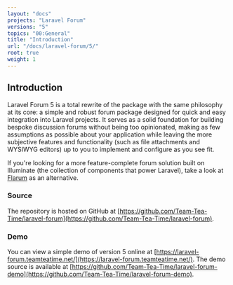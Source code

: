 ```yaml
---
layout: "docs"
projects: "Laravel Forum"
versions: "5"
topics: "00:General"
title: "Introduction"
url: "/docs/laravel-forum/5/"
root: true
weight: 1
---
```


## Introduction

Laravel Forum 5 is a total rewrite of the package with the same philosophy at its core: a simple and robust forum package designed for quick and easy integration into Laravel projects. It serves as a solid foundation for building bespoke discussion forums without being too opinionated, making as few assumptions as possible about your application while leaving the more subjective features and functionality (such as file attachments and WYSIWYG editors) up to you to implement and configure as you see fit.

If you're looking for a more feature-complete forum solution built on Illuminate (the collection of components that power Laravel), take a look at [Flarum](http://flarum.org/) as an alternative.

### Source

The repository is hosted on GitHub at [https://github.com/Team-Tea-Time/laravel-forum](https://github.com/Team-Tea-Time/laravel-forum).

### Demo

You can view a simple demo of version 5 online at [https://laravel-forum.teamteatime.net/](https://laravel-forum.teamteatime.net/). The demo source is available at [https://github.com/Team-Tea-Time/laravel-forum-demo](https://github.com/Team-Tea-Time/laravel-forum-demo).